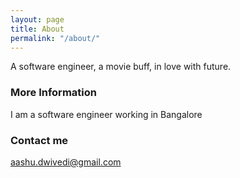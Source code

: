 ```yaml
---
layout: page
title: About
permalink: "/about/"
---
```

A software engineer, a movie buff, in love with future.

### More Information

I am a software engineer working in Bangalore

### Contact me

aashu.dwivedi@gmail.com
